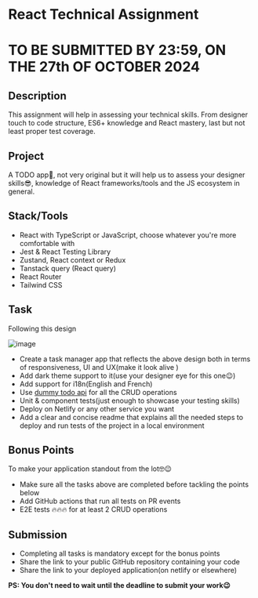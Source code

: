 # React Technical Assignment

# TO BE SUBMITTED BY 23:59, ON THE 27th OF OCTOBER 2024

## Description

This assignment will help in assessing your technical skills. From designer touch to code structure, ES6+ knowledge and React mastery, last but not least proper test coverage.

## Project

A TODO app🤪, not very original but it will help us to assess your designer skills😎, knowledge of React frameworks/tools and the JS ecosystem in general.

## Stack/Tools

- React with TypeScript or JavaScript, choose whatever you're more comfortable with
- Jest & React Testing Library
- Zustand, React context or Redux
- Tanstack query (React query)
- React Router
- Tailwind CSS

## Task

Following this design

![image](https://github.com/user-attachments/assets/e8b88ba3-b583-47ce-b191-a1f641540713)


- Create a task manager app that reflects the above design both in terms of responsiveness, UI and UX(make it look alive )
- Add dark theme support to it(use your designer eye for this one😉)
- Add support for i18n(English and French)
- Use [dummy todo api](https://dummyjson.com/docs/todos) for all the CRUD operations
- Unit & component tests(just enough to showcase your testing skills)
- Deploy on Netlify or any other service you want
- Add a clear and concise readme that explains all the needed steps to deploy and run tests of the project in a local environment

## Bonus Points

To make your application standout from the lot🤓😉

- Make sure all the tasks above are completed before tackling the points below
- Add GitHub actions that run all tests on PR events
- E2E tests 🔥🔥🔥 for at least 2 CRUD operations

## Submission

- Completing all tasks is mandatory except for the bonus points
- Share the link to your public GitHub repository containing your code
- Share the link to your deployed application(on netlify or elsewhere)

**PS: You don't need to wait until the deadline to submit your work😉**